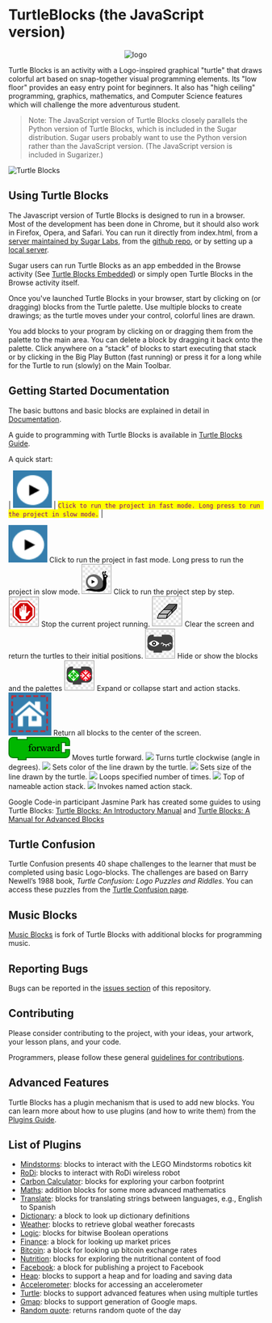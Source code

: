 TurtleBlocks (the JavaScript version)
=====================================
<p align="center">
    <img src='https://github.com/sugarlabs/turtleblocksjs/blob/master/activity/logo.png' alt="logo"/>
</p>

Turtle Blocks is an activity with a Logo-inspired graphical "turtle"
that draws colorful art based on snap-together visual programming
elements. Its "low floor" provides an easy entry point for
beginners. It also has "high ceiling" programming, graphics,
mathematics, and Computer Science features which will challenge the
more adventurous student.

> Note: The JavaScript version of Turtle Blocks closely parallels the
> Python version of Turtle Blocks, which is included in the Sugar
> distribution. Sugar users probably want to use the Python version
> rather than the JavaScript version. (The JavaScript version is
> included in Sugarizer.)

![Turtle Blocks](https://github.com/sugarlabs/turtleblocksjs/blob/master/screenshots/screenshot-2019-12-4%20Turtle%20Block%20JS.gif "Turtle Blocks")

Using Turtle Blocks
------------------- 

The Javascript version of Turtle Blocks is designed to run in a
browser. Most of the development has been done in Chrome, but it
should also work in Firefox, Opera, and Safari. You can run it
directly from index.html, from a [server maintained by Sugar
Labs](https://turtle.sugarlabs.org), from the [github
repo](https://rawgit.com/sugarlabs/turtleblocksjs/master/index.html),
or by setting up a [local
server](https://github.com/sugarlabs/turtleblocksjs/blob/master/server.md).

Sugar users can run Turtle Blocks as an app embedded in the Browse
activity (See [Turtle Blocks
Embedded](https://github.com/sugarlabs/turtle-blocks-embedded-activity))
or simply open Turtle Blocks in the Browse activity itself.

Once you've launched Turtle Blocks in your browser, start by clicking
on (or dragging) blocks from the Turtle palette. Use multiple blocks
to create drawings; as the turtle moves under your control, colorful
lines are drawn.

You add blocks to your program by clicking on or dragging them from
the palette to the main area. You can delete a block by dragging it
back onto the palette. Click anywhere on a “stack” of blocks to start
executing that stack or by clicking in the Big Play Button 
(fast running) or press it for a long while for the Turtle
to run (slowly) on the Main Toolbar.

Getting Started Documentation
-----------------------------

The basic buttons and basic blocks are explained in detail in [Documentation](https://github.com/sugarlabs/turtleblocksjs/blob/master/documentation/README.md).

A guide to programming with Turtle Blocks is available in [Turtle Blocks Guide](https://github.com/sugarlabs/turtleblocksjs/blob/master/guide/README.md).

A quick start:

|       <img src='https://github.com/sugarlabs/turtleblocksjs/blob/master/documentation/fast-button.png' />        |        <mark style="color:purple;">`Click to run the project in fast mode. Long press to run the project in slow mode.`</mark>         |

<img src='https://github.com/sugarlabs/turtleblocksjs/blob/master/documentation/fast-button.png' />
Click to run the project in fast mode. Long press to run the project in slow mode.

<img src='https://github.com/sugarlabs/turtleblocksjs/blob/master/documentation/step-button.png' />
Click to run the project step by step.

<img src='https://github.com/sugarlabs/turtleblocksjs/blob/master/documentation/stop-turtle-button.png' />
Stop the current project running.

<img src='https://github.com/sugarlabs/turtleblocksjs/blob/master/documentation/clear-button.png' />
Clear the screen and return the turtles to their initial positions.

<img src='https://github.com/sugarlabs/turtleblocksjs/blob/master/documentation/hide-blocks-button.png' />
Hide or show the blocks and the palettes

<img src='https://github.com/sugarlabs/turtleblocksjs/blob/master/documentation/collapse-blocks-button.png' />
Expand or collapse start and action stacks.

<img src='https://github.com/sugarlabs/turtleblocksjs/blob/master/documentation/home-button.png' />
Return all blocks to the center of the screen.

<img src='https://github.com/sugarlabs/turtleblocksjs/blob/master/documentation/forward.png' />
Moves turtle forward.

<img src='https://rawgithub.com/sugarlabs/turtleblocksjs/master/documentation/right.svg' />
Turns turtle clockwise (angle in degrees).

<img src='https://rawgithub.com/sugarlabs/turtleblocksjs/master/documentation/set_color.svg' />
Sets color of the line drawn by the turtle.

<img src='https://rawgithub.com/sugarlabs/turtleblocksjs/master/documentation/set_pen_size.svg' />
Sets size of the line drawn by the turtle.

<img src='https://rawgithub.com/sugarlabs/turtleblocksjs/master/documentation/repeat.svg' />
Loops specified number of times.

<img src='https://rawgithub.com/sugarlabs/turtleblocksjs/master/documentation/action_flow.svg' />
Top of nameable action stack.

<img src='https://rawgithub.com/sugarlabs/turtleblocksjs/master/documentation/action.svg' />
Invokes named action stack.

Google Code-in participant Jasmine Park has created some guides to
using Turtle Blocks: [Turtle Blocks: An Introductory
Manual](http://people.sugarlabs.org/walter/TurtleBlocksIntroductoryManual.pdf)
and [Turtle Blocks: A Manual for Advanced
Blocks](http://people.sugarlabs.org/walter/TurtleBlocksAdvancedBlocksManual.pdf)

Turtle Confusion
----------------

Turtle Confusion presents 40 shape challenges to the learner that must
be completed using basic Logo-blocks. The challenges are based on
Barry Newell’s 1988 book, *Turtle Confusion: Logo Puzzles and
Riddles*. You can access these puzzles from the [Turtle Confusion
page](https://github.com/sugarlabs/turtleblocksjs/blob/master/guide/Confusion.md).

Music Blocks
------------

[Music Blocks](https://github.com/sugarlabs/musicblocks) is fork of
Turtle Blocks with additional blocks for programming music.

Reporting Bugs
--------------

Bugs can be reported in the
[issues section](https://github.com/sugarlabs/turtleblocksjs/issues) of
this repository.

Contributing
------------

Please consider contributing to the project, with your ideas, your
artwork, your lesson plans, and your code.

Programmers, please follow these general
[guidelines for contributions](https://github.com/sugarlabs/sugar-docs/blob/master/src/contributing.md).

Advanced Features
-----------------

Turtle Blocks has a plugin mechanism that is used to add new
blocks. You can learn more about how to use plugins (and how to write
them) from the [Plugins
Guide](https://github.com/sugarlabs/turtleblocksjs/blob/master/plugins/README.md).

List of Plugins
---------------

* [Mindstorms](https://github.com/SAMdroid-apps/turtlestorm): blocks to interact with the LEGO Mindstorms robotics kit
* [RoDi](https://raw.githubusercontent.com/sugarlabs/turtleblocksjs/master/plugins/rodi.json): blocks to interact with RoDi wireless robot
* [Carbon Calculator](https://raw.githubusercontent.com/sugarlabs/turtleblocksjs/master/plugins/carbon_calculator.json): blocks for exploring your carbon footprint
* [Maths](https://raw.githubusercontent.com/sugarlabs/turtleblocksjs/master/plugins/maths.json): addition blocks for some more advanced mathematics
* [Translate](https://raw.githubusercontent.com/sugarlabs/turtleblocksjs/master/plugins/translate.json): blocks for translating strings between languages, e.g., English to Spanish
* [Dictionary](https://raw.githubusercontent.com/sugarlabs/turtleblocksjs/master/plugins/dictionary.json): a block to look up dictionary definitions
* [Weather](https://raw.githubusercontent.com/sugarlabs/turtleblocksjs/master/plugins/weather.json): blocks to retrieve global weather forecasts
* [Logic](https://raw.githubusercontent.com/sugarlabs/turtleblocksjs/master/plugins/logic.json): blocks for bitwise Boolean operations
* [Finance](https://raw.githubusercontent.com/sugarlabs/turtleblocksjs/master/plugins/finance.json): a block for looking up market prices
* [Bitcoin](https://raw.githubusercontent.com/sugarlabs/turtleblocksjs/master/plugins/bitcoin.json): a block for looking up bitcoin exchange rates
* [Nutrition](https://raw.githubusercontent.com/sugarlabs/turtleblocksjs/master/plugins/nutrition.json): blocks for exploring the nutritional content of food
* [Facebook](https://raw.githubusercontent.com/sugarlabs/turtleblocksjs/master/plugins/facebook.json): a block for publishing a project to Facebook
* [Heap](https://raw.githubusercontent.com/sugarlabs/turtleblocksjs/master/plugins/heap.json): blocks to support a heap and for loading and saving data
* [Accelerometer](https://raw.githubusercontent.com/sugarlabs/turtleblocksjs/master/plugins/accelerometer.json): blocks for accessing an accelerometer
* [Turtle](https://raw.githubusercontent.com/sugarlabs/turtleblocksjs/master/plugins/turtle.json): blocks to support advanced features when using multiple turtles
* [Gmap](https://raw.githubusercontent.com/sugarlabs/turtleblocksjs/master/plugins/gmap.json): blocks to support generation of Google maps.
* [Random quote](https://raw.githubusercontent.com/sugarlabs/turtleblocksjs/master/plugins/random_quote.json): returns random quote of the day
